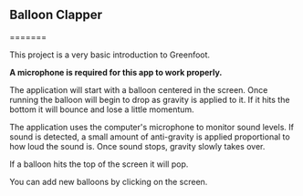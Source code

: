 ## Balloon Clapper
=======

This project is a very basic introduction to Greenfoot.  

**A microphone is required for this app to work properly.**

The application will start with a balloon centered in the screen.  Once running the balloon will begin to drop as gravity is applied to it.  If it hits the bottom it will bounce and lose a little momentum.  

The application uses the computer's microphone to monitor sound levels. If sound is detected, a small amount of anti-gravity is applied proportional to how loud the sound is.   Once sound stops, gravity slowly takes over.

If a balloon hits the top of the screen it will pop.  

You can add new balloons by clicking on the screen.

